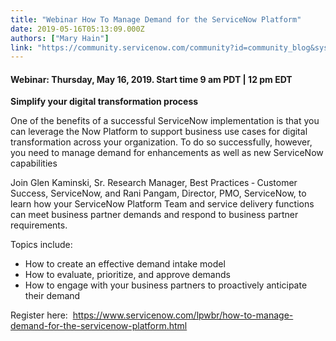 ```yaml
---
title: "Webinar How To Manage Demand for the ServiceNow Platform"
date: 2019-05-16T05:13:09.000Z
authors: ["Mary Hain"]
link: "https://community.servicenow.com/community?id=community_blog&sys_id=5227477bdbd1bf8c1cd8a345ca961905"
---
```

<div class="component text-component title-block gotham-hotel font-color-white">
<h4>Webinar: <strong>Thursday, May 16, 2019. Start time 9 am PDT | 12 pm EDT </strong></h4>
</div>
<div class="component text-component text-block gotham-november font-color-white">
<p><strong>Simplify your digital transformation process</strong></p>
<p>One of the benefits of a successful ServiceNow implementation is that you can leverage the Now Platform to support business use cases for digital transformation across your organization. To do so successfully, however, you need to manage demand for enhancements as well as new ServiceNow capabilities</p>
<p>Join Glen Kaminski, Sr. Research Manager, Best Practices ‑ Customer Success, ServiceNow, and Rani Pangam, Director, PMO, ServiceNow, to learn how your ServiceNow Platform Team and service delivery functions can meet business partner demands and respond to business partner requirements.</p>
<p>Topics include:</p>
<ul><li>How to create an effective demand intake model</li><li>How to evaluate, prioritize, and approve demands</li><li>How to engage with your business partners to proactively anticipate their demand</li></ul>
<p>Register here:  <a href="https://www.servicenow.com/lpwbr/how-to-manage-demand-for-the-servicenow-platform.html" rel="nofollow">https://www.servicenow.com/lpwbr/how-to-manage-demand-for-the-servicenow-platform.html</a></p>
</div>